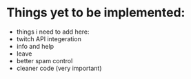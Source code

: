 # Things yet to be implemented:

* things i need to add here:
* twitch API integeration
* info and help
* leave
* better spam control
* cleaner code (very important)
